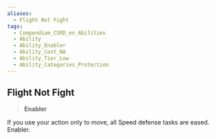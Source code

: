 ```yaml
---
aliases:
  - Flight Not Fight
tags:
  - Compendium_CSRD_en_Abilities
  - Ability
  - Ability_Enabler
  - Ability_Cost_NA
  - Ability_Tier_Low
  - Ability_Categories_Protection
---
```

  
    
## Flight Not Fight    
>**Enabler**  
    
If you use your action only to move, all Speed defense tasks are eased. Enabler.